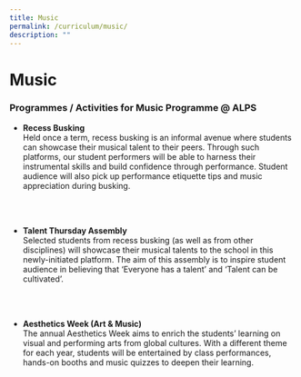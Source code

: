 ```yaml
---
title: Music
permalink: /curriculum/music/
description: ""
---
```

# **Music**

### Programmes / Activities for Music Programme @ ALPS

*   **Recess Busking**  
Held once a term, recess busking is an informal avenue where students can showcase their musical talent to their peers. Through such platforms, our student performers will be able to harness their instrumental skills and build confidence through performance. Student audience will also pick up performance etiquette tips and music appreciation during busking.
 <br>
 
 <br>
   
*   **Talent Thursday Assembly**   
Selected students from recess busking (as well as from other disciplines) will showcase their musical talents to the school in this newly-initiated platform. The aim of this assembly is to inspire student audience in believing that ‘Everyone has a talent’ and ‘Talent can be cultivated’.
 <br>
 
 <br>   
		

*   **Aesthetics Week (Art & Music)**    
The annual Aesthetics Week aims to enrich the students’ learning on visual and performing arts from global cultures. With a different theme for each year, students will be entertained by class performances, hands-on booths and music quizzes to deepen their learning.